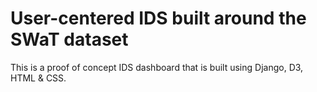 # User-centered IDS built around the SWaT dataset
This is a proof of concept IDS dashboard that is built using Django, D3, HTML & CSS.
